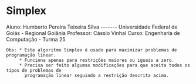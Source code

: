 # Simplex

Aluno: Humberto Pereira Teixeira Silva ------- Universidade Federal de Goiás - Regional Goiânia
    Professor: Cássio Vinhal
    Curso: Engenharia de Computação - Turma 25

    Obs: * Este algoritmo Simplex é usado para maximizar problemas de programação linear.
         * Funciona apenas para restrições maiores ou iguais a zero.
         * Precisa ser feito algumas modificações para que aceita todos os tipos de problemas de 
           programação linear seguindo a restrição descrita acima.
